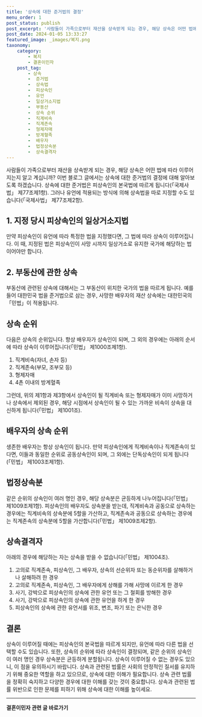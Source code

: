 ```yaml
---
title: '상속에 대한 준거법의 결정'
menu_order: 1
post_status: publish
post_excerpt: '사람들이 가족으로부터 재산을 상속받게 되는 경우, 해당 상속은 어떤 법에 따라 이루어지는지 알고 계십니까  이번 블로그 글에서는 상속에 대한 준거법의 결정에 대해 알아보도록 하겠습니다. 상속에 대한 준거법은 피상속인의 본국법에 따르게 됩니다  국제사법  제77조제1항 . 그러나 유언에 적용되는 방식에 의해 상속법을 따로 지정할 수도 있습니다  국제사법  제77조제2항 .'
post_date: 2024-01-05 13:33:27
featured_image: _images/복지.png
taxonomy:
    category:
        - 복지
        - 결혼이민자
    post_tag:
        - 상속
        -  준거법
        -  상속법
        -  피상속인
        -  유언
        -  일상거소지법
        -  부동산
        -  상속 순위
        -  직계비속
        -  직계존속
        -  형제자매
        -  방계혈족
        -  배우자
        -  법정상속분
        -  상속결격자
---
```



사람들이 가족으로부터 재산을 상속받게 되는 경우, 해당 상속은 어떤 법에 따라 이루어지는지 알고 계십니까? 이번 블로그 글에서는 상속에 대한 준거법의 결정에 대해 알아보도록 하겠습니다. 상속에 대한 준거법은 피상속인의 본국법에 따르게 됩니다(「국제사법」 제77조제1항). 그러나 유언에 적용되는 방식에 의해 상속법을 따로 지정할 수도 있습니다(「국제사법」 제77조제2항).

## 1. 지정 당시 피상속인의 일상거소지법

만약 피상속인이 유언에 따라 특정한 법을 지정했다면, 그 법에 따라 상속이 이루어집니다. 이 때, 지정된 법은 피상속인이 사망 시까지 일상거소로 유지한 국가에 해당하는 법이어야만 합니다.

## 2. 부동산에 관한 상속

부동산에 관련된 상속에 대해서는 그 부동산이 위치한 국가의 법을 따르게 됩니다. 예를 들어 대한민국 법을 준거법으로 삼는 경우, 사망한 배우자의 재산 상속에는 대한민국의 「민법」이 적용됩니다.

## 상속 순위

다음은 상속의 순위입니다. 항상 배우자가 상속인이 되며, 그 외의 경우에는 아래의 순서에 따라 상속이 이루어집니다(「민법」 제1000조제1항).

1. 직계비속(자녀, 손자 등)
2. 직계존속(부모, 조부모 등)
3. 형제자매
4. 4촌 이내의 방계혈족

그런데, 위의 제1항과 제3항에서 상속인이 될 직계비속 또는 형제자매가 이미 사망하거나 상속에서 제외된 경우, 해당 시점에서 상속인이 될 수 있는 가까운 비속이 상속을 대신하게 됩니다(「민법」 제1001조).

## 배우자의 상속 순위

생존한 배우자는 항상 상속인이 됩니다. 만약 피상속인에게 직계비속이나 직계존속이 있다면, 이들과 동일한 순위로 공동상속인이 되며, 그 외에는 단독상속인이 되게 됩니다(「민법」 제1003조제1항).

## 법정상속분

같은 순위의 상속인이 여러 명인 경우, 해당 상속분은 균등하게 나누어집니다(「민법」 제1009조제1항). 피상속인의 배우자도 상속분을 받는데, 직계비속과 공동으로 상속하는 경우에는 직계비속의 상속분에 5할을 가산하고, 직계존속과 공동으로 상속하는 경우에는 직계존속의 상속분에 5할을 가산합니다(「민법」 제1009조제2항).

## 상속결격자

아래의 경우에 해당하는 자는 상속을 받을 수 없습니다(「민법」 제1004조).

1. 고의로 직계존속, 피상속인, 그 배우자, 상속의 선순위자 또는 동순위자를 살해하거나 살해하려 한 경우
2. 고의로 직계존속, 피상속인, 그 배우자에게 상해를 가해 사망에 이르게 한 경우
3. 사기, 강박으로 피상속인의 상속에 관한 유언 또는 그 철회를 방해한 경우
4. 사기, 강박으로 피상속인의 상속에 관한 유언을 하게 한 경우
5. 피상속인의 상속에 관한 유언서를 위조, 변조, 파기 또는 은닉한 경우

## 결론

상속이 이루어질 때에는 피상속인의 본국법을 따르게 되지만, 유언에 따라 다른 법을 선택할 수도 있습니다. 또한, 상속의 순위에 따라 상속인이 결정되며, 같은 순위의 상속인이 여러 명인 경우 상속분은 균등하게 분할됩니다. 상속이 이루어질 수 없는 경우도 있으니, 이 점을 유의하시기 바랍니다. 상속과 관련된 법률은 사회의 안정적인 질서를 유지하기 위해 중요한 역할을 하고 있으므로, 상속에 대한 이해가 필요합니다. 상속 관련 법률을 정확히 숙지하고 다양한 경우에 대한 이해를 갖는 것이 중요합니다. 상속과 관련된 법률 위반으로 인한 문제를 피하기 위해 상속에 대한 이해를 높이세요.
<!-- wp:separator -->
<hr class="wp-block-separator has-alpha-channel-opacity"/>
<!-- /wp:separator -->

<!-- wp:group {"backgroundColor":"base","layout":{"type":"constrained"}} -->
<div class="wp-block-group has-base-background-color has-background"><!-- wp:paragraph {"align":"center","fontSize":"medium"} -->
<p class="has-text-align-center has-large-font-size"><strong>결혼이민자 관련 글 바로가기</strong></p>
<!-- /wp:paragraph -->


<!-- wp:latest-posts
{"categories":[{"id":14581,"count":19,"description":"","link":"https://uknowlaw.com/category/%ea%b2%b0%ed%98%bc%ec%9d%b4%eb%af%bc%ec%9e%90/","name":"결혼이민자","slug":"결혼이민자","taxonomy":"category","parent":0,"meta":[],"_links":{"self":[{"href":"https://uknowlaw.com/wp-json/wp/v2/categories/14581"}],"collection":[{"href":"https://uknowlaw.com/wp-json/wp/v2/categories"}],"about":[{"href":"https://uknowlaw.com/wp-json/wp/v2/taxonomies/category"}],"wp:post_type":[{"href":"https://uknowlaw.com/wp-json/wp/v2/posts?categories=14581"}],"curies":[{"name":"wp","href":"https://api.w.org/{rel}","templated":true}]}}],"postsToShow":100,"excerptLength":28,"postLayout":"grid","columns":2,"featuredImageAlign":"left","featuredImageSizeSlug":"large","fontSize":"small"} /--></div>
<!-- /wp:group -->